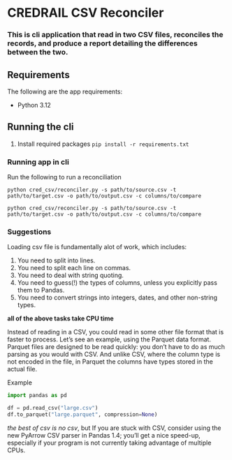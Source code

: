 # CREDRAIL CSV Reconciler

### This is cli application that read in two CSV files, reconciles the records, and produce a report detailing the differences between the two.

## Requirements
The following are the app requirements:
- Python 3.12

## Running the cli

1. Install required packages
    `pip install -r requirements.txt`

### Running app in cli
Run the following to run a reconciliation
```shell
python cred_csv/reconciler.py -s path/to/source.csv -t path/to/target.csv -o path/to/output.csv -c columns/to/compare
```
`python cred_csv/reconciler.py -s path/to/source.csv -t path/to/target.csv -o path/to/output.csv -c columns/to/compare`


### Suggestions

Loading csv file is fundamentally alot of work, which includes:

1. You need to split into lines.
2. You need to split each line on commas.
3. You need to deal with string quoting.
4. You need to guess(!) the types of columns, unless you explicitly pass them to Pandas.
5. You need to convert strings into integers, dates, and other non-string types.

**all of the above tasks take CPU time**

Instead of reading in a CSV, you could read in some other file format that is faster to process. Let’s see an example, using the Parquet data format. Parquet files are designed to be read quickly: you don’t have to do as much parsing as you would with CSV. And unlike CSV, where the column type is not encoded in the file, in Parquet the columns have types stored in the actual file.

Example 
```python
import pandas as pd

df = pd.read_csv("large.csv")
df.to_parquet("large.parquet", compression=None)
```
*the best of csv is no csv*, but If you are stuck with CSV, consider using the new PyArrow CSV parser in Pandas 1.4; you’ll get a nice speed-up, especially if your program is not currently taking advantage of multiple CPUs.